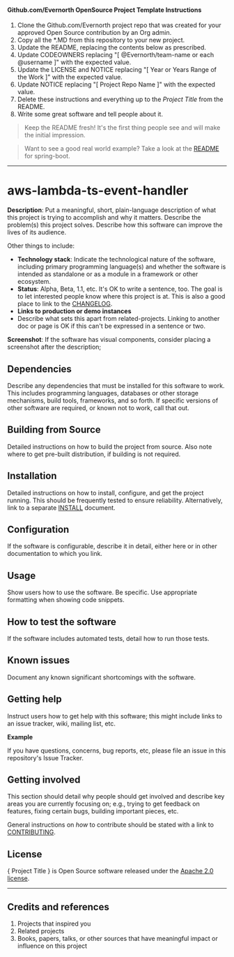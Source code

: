 #### Github.com/Evernorth OpenSource Project Template Instructions

1. Clone the Github.com/Evernorth project repo that was created for your approved Open Source contribution by an Org admin.
2. Copy all the *.MD from this repository to your new project. 
3. Update the README, replacing the contents below as prescribed.
4. Update CODEOWNERS replacing "\[ @Evernorth/team-name or each @username \]" with the expected value.
5. Update the LICENSE and NOTICE replacing "\[ Year or Years Range of the Work \]" with the expected value.
6. Update NOTICE replacing "\[ Project Repo Name \]" with the expected value.
7. Delete these instructions and everything up to the _Project Title_ from the README.
8. Write some great software and tell people about it.

> Keep the README fresh! It's the first thing people see and will make the initial impression.

> Want to see a good real world example? Take a look at the [README](https://github.com/spring-projects/spring-boot/blob/main/README.adoc) for spring-boot.

----

# aws-lambda-ts-event-handler

**Description**:  Put a meaningful, short, plain-language description of what
this project is trying to accomplish and why it matters.
Describe the problem(s) this project solves.
Describe how this software can improve the lives of its audience.

Other things to include:

  - **Technology stack**: Indicate the technological nature of the software, including primary programming language(s) and whether the software is intended as standalone or as a module in a framework or other ecosystem.
  - **Status**:  Alpha, Beta, 1.1, etc. It's OK to write a sentence, too. The goal is to let interested people know where this project is at. This is also a good place to link to the [CHANGELOG](CHANGELOG.md).
  - **Links to production or demo instances**
  - Describe what sets this apart from related-projects. Linking to another doc or page is OK if this can't be expressed in a sentence or two.


**Screenshot**: If the software has visual components, consider placing a screenshot after the description;


## Dependencies

Describe any dependencies that must be installed for this software to work.
This includes programming languages, databases or other storage mechanisms, build tools, frameworks, and so forth.
If specific versions of other software are required, or known not to work, call that out.

## Building from Source

Detailed instructions on how to build the project from source. Also note where to get pre-built distribution, if building is not required.

## Installation

Detailed instructions on how to install, configure, and get the project running.
This should be frequently tested to ensure reliability. Alternatively, link to
a separate [INSTALL](INSTALL.md) document.

## Configuration

If the software is configurable, describe it in detail, either here or in other documentation to which you link.

## Usage

Show users how to use the software.
Be specific.
Use appropriate formatting when showing code snippets.

## How to test the software

If the software includes automated tests, detail how to run those tests.

## Known issues

Document any known significant shortcomings with the software.

## Getting help

Instruct users how to get help with this software; this might include links to an issue tracker, wiki, mailing list, etc.

**Example**

If you have questions, concerns, bug reports, etc, please file an issue in this repository's Issue Tracker.

## Getting involved

This section should detail why people should get involved and describe key areas you are
currently focusing on; e.g., trying to get feedback on features, fixing certain bugs, building
important pieces, etc.

General instructions on _how_ to contribute should be stated with a link to [CONTRIBUTING](CONTRIBUTING.md).

## License
{ Project Title } is Open Source software released under the [Apache 2.0 license](https://www.apache.org/licenses/LICENSE-2.0.html).

----

## Credits and references

1. Projects that inspired you
2. Related projects
3. Books, papers, talks, or other sources that have meaningful impact or influence on this project


